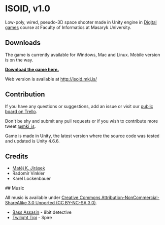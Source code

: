 # ISOID, v1.0

Low-poly, wired, pseudo-3D space shooter made in Unity engine in [Digital games](http://is.muni.cz/predmet/fi/podzim2014/PV255) course at Faculty of Informatics at Masaryk University.

## Downloads

The game is currently available for Windows, Mac and Linux. Mobile version is on the way.

[**Download the game here.**](http://github.com/mkj-is/isoid/releases/tag/v1.0)

Web version is available at <http://isoid.mkj.is/>

## Contribution

If you have any questions or suggestions, add an issue or visit our [public board on Trello](http://j.mp/isoid-trello).

Don't be shy and submit any pull requests or if you wish to contribute more tweet [@mkj_is](http://twitter.com/mkj_is).

Game is made in Unity, the latest version where the source code was tested and updated is Unity 4.6.6.

## Credits

- [Matěj K. Jirásek](http://mkj.is)
- Radomír Vinkler
- Karel Lockenbauer

## Music

All music is available under [Creative Commons Attribution-NonCommercial-ShareAlike 3.0 Unported (CC BY-NC-SA 3.0)](http://creativecommons.org/licenses/by-nc-sa/3.0/legalcode).

- [Bass Assasin](http://fwonk.bandcamp.com/album/fw081-peony-lantern-split-ep) - 8bit detective
- [Twilight Tipi](http://byrdthompson.bandcamp.com/album/twilight-tipi) - Spire
